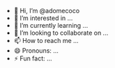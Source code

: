- 👋 Hi, I’m @adomecoco
- 👀 I’m interested in ...
- 🌱 I’m currently learning ...
- 💞️ I’m looking to collaborate on ...
- 📫 How to reach me ...
- 😄 Pronouns: ...
- ⚡ Fun fact: ...

<!---
adomecoco/adomecoco is a ✨ special ✨ repository because its `README.md` (this file) appears on your GitHub profile.
You can click the Preview link to take a look at your changes.
--->
